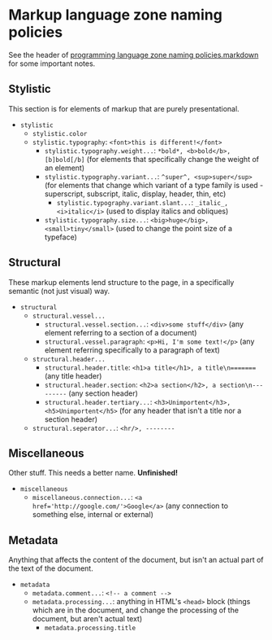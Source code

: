 Markup language zone naming policies
====================================
See the header of [programming language zone naming policies.markdown](./Programming%20language%20zones.markdown)
for some important notes.

Stylistic
---------
This section is for elements of markup that are purely presentational.

- `stylistic`
  - `stylistic.color`
  - `stylistic.typography`: `<font>this is different!</font>`
    - `stylistic.typography.weight...`: `*bold*, <b>bold</b>, [b]bold[/b]` (for elements that specifically change the weight of an element)
    - `stylistic.typography.variant...`: `^super^, <sup>super</sup>` (for elements that change which variant of a type family is used - superscript, subscript, italic, display, header, thin, etc)
      - `stylistic.typography.variant.slant...`: `_italic_, <i>italic</i>` (used to display italics and obliques)
    - `stylistic.typography.size...`: `<big>huge</big>, <small>tiny</small>` (used to change the point size of a typeface)

Structural
----------
These markup elements lend structure to the page, in a specifically semantic
(not just visual) way.

- `structural`
  - `structural.vessel...`
    - `structural.vessel.section...`: `<div>some stuff</div>` (any element referring to a section of a document)
    - `structural.vessel.paragraph`: `<p>Hi, I'm some text!</p>` (any element referring specifically to a paragraph of text)
  - `structural.header...`
    - `structural.header.title`: `<h1>a title</h1>, a title\n=======` (any title header)
    - `structural.header.section`: `<h2>a section</h2>, a section\n---------` (any section header)
    - `structural.header.tertiary...`: `<h3>Unimportent</h3>, <h5>Unimportent</h5>` (for any header that isn't a title nor a section header)
  - `structural.seperator...`: `<hr/>, --------`

Miscellaneous
-------------
Other stuff. This needs a better name. **Unfinished!**

- `miscellaneous`
  - `miscellaneous.connection...`: `<a href='http://google.com/'>Google</a>` (any connection to something else, internal or external)

Metadata
--------
Anything that affects the content of the document, but isn't an actual part of
the text of the document.

- `metadata`
  - `metadata.comment...`: `<!-- a comment -->`
  - `metadata.processing...`: anything in HTML's `<head>` block (things which are in the document, and change the processing of the document, but aren't actual text)
    - `metadata.processing.title`